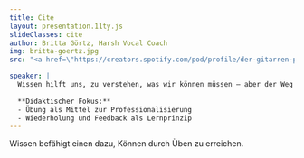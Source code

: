 ```yaml
---
title: Cite
layout: presentation.11ty.js
slideClasses: cite
author: Britta Görtz, Harsh Vocal Coach
img: britta-goertz.jpg
src: "<a href=\"https://creators.spotify.com/pod/profile/der-gitarren-podcast/episodes/143---Growls--Screams--Technik---Die-Kunst-der-Harsh-Vocals-mit-Britta-Grtz-e35kihs\">Shredfactory Podcast #143</a>"

speaker: |
  Wissen hilft uns, zu verstehen, was wir können müssen – aber der Weg zum Können führt über Übung. Das gilt besonders in handlungsorientierten Feldern wie Screendesign. Es geht um ein Zusammenspiel von Theorie, Handwerk und Reflexion.
  
  **Didaktischer Fokus:**
  - Übung als Mittel zur Professionalisierung
  - Wiederholung und Feedback als Lernprinzip
---
```


Wissen befähigt einen dazu, Können durch Üben zu erreichen.


